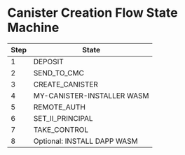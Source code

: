 # Canister Creation Flow State Machine

| Step | State                       |
| ---- | --------------------------- |
| 1    | DEPOSIT                     |
| 2    | SEND_TO_CMC                 |
| 3    | CREATE_CANISTER             |
| 4    | MY-CANISTER-INSTALLER WASM  |
| 5    | REMOTE_AUTH                 |
| 6    | SET_II_PRINCIPAL            |
| 7    | TAKE_CONTROL                |
| 8    | Optional: INSTALL DAPP WASM |
